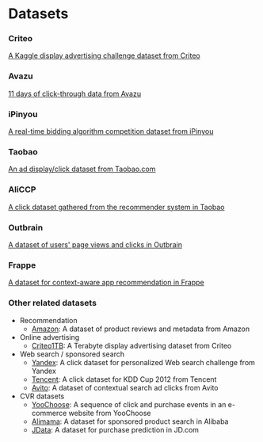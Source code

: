 # Datasets


### Criteo
[A Kaggle display advertising challenge dataset from Criteo](https://www.kaggle.com/c/criteo-display-ad-challenge/data) 

### Avazu
[11 days of click-through data from Avazu](https://www.kaggle.com/c/avazu-ctr-prediction/data) 

### iPinyou
 [A real-time bidding algorithm competition dataset from iPinyou](http://contest.ipinyou.com/) 

### Taobao
[An ad display/click dataset from Taobao.com](https://tianchi.aliyun.com/datalab/dataSet.html?spm=5176.100073.0.0.14b66fc1ZofS5A&dataId=56)

### AliCCP

[A click dataset gathered from the recommender system in Taobao](https://tianchi.aliyun.com/datalab/dataSet.html?dataId=408) 

### Outbrain
[A dataset of users' page views and clicks in Outbrain](https://www.kaggle.com/c/outbrain-click-prediction/data) 

### Frappe
[A dataset for context-aware app recommendation in Frappe](https://arxiv.org/abs/1505.03014) 

### Other related datasets

+ Recommendation
    + [Amazon](http://jmcauley.ucsd.edu/data/amazon/): A dataset of product reviews and metadata from Amazon
+ Online advertising
    + [Criteo1TB](http://labs.criteo.com/2013/12/download-terabyte-click-logs-2/): A Terabyte display advertising dataset from Criteo
+ Web search / sponsored search
    + [Yandex](https://www.kaggle.com/c/yandex-personalized-web-search-challenge): A click dataset for personalized Web search challenge from Yandex
    + [Tencent](https://www.kaggle.com/c/kddcup2012-track2): A click dataset for KDD Cup 2012 from Tencent
    + [Avito](https://www.kaggle.com/c/avito-context-ad-clicks/data): A dataset of contextual search ad clicks from Avito
+ CVR datasets
    + [YooChoose](https://2015.recsyschallenge.com/index.html): A sequence of click and purchase events in an e-commerce website from YooChoose
    + [Alimama](https://tianchi.aliyun.com/competition/introduction.htm?spm=5176.100069.5678.1.560d7a7eSjZLxq&raceId=231647): A dataset for sponsored product search in Alibaba
    + [JData](https://jdata.jd.com/html/detail.html?id=1): A dataset for purchase prediction in JD.com









